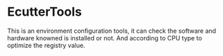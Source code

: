 # EcutterTools
This is an environment configuration tools, it can check the software and hardware knowned is installed or not. And according 
to CPU type to optimize the registry value.
